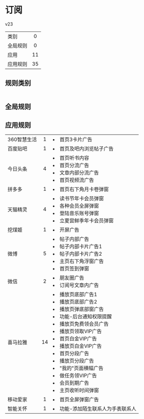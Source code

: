 # 订阅

v23

|||
| - |:-:|
|类别|0|
|全局规则|0|
|应用|11|
|应用规则|35|

## 规则类别

|||
| - |:-:|


## 全局规则



## 应用规则

||||
| - |:-:|-|
|360智慧生活|1|<li>首页3卡片广告|
|百度贴吧|1|<li>首页及吧内浏览帖子广告|
|今日头条|4|<li>首页听书内容<li>首页分流广告<li>文章内部分流广告<li>首页视频流广告|
|拼多多|1|<li>首页右下角月卡卷弹窗|
|天猫精灵|4|<li>读书节年卡会员弹窗<li>各种会员全屏弹窗<li>登陆音乐账号弹窗<li>立夏尝鲜季年卡会员弹窗|
|挖煤姬|1|<li>开屏广告|
|微博|5|<li>帖子内部广告<li>帖子内部卡片广告1<li>帖子内部卡片广告2<li>主页右下角浮窗广告<li>首页签到弹窗|
|微信|2|<li>朋友圈广告<li>订阅号文章内广告|
|喜马拉雅|14|<li>播放页底部广告1<li>播放页底部广告2<li>播放页弹底部窗广告<li>功能-后台通知权限提醒<li>播放页免费领会员广告<li>播放页领取VIP广告<li>首页白金VIP广告<li>播放页白金VIP广告<li>首页分段广告<li>播放页分段广告<li>"我的"页面横幅广告<li>做任务领VIP广告<li>会员到期广告<li>主页收听时间弹窗|
|移动爱家|1|<li>首页全屏弹窗广告|
|智能关怀|1|<li>功能-添加陌生联系人为手表联系人|
